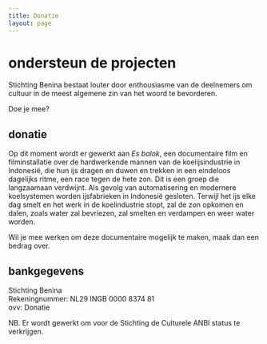 ```yaml
---
title: Donatie
layout: page
---
```

# ondersteun de projecten

Stichting Benina bestaat louter door enthousiasme van de deelnemers om cultuur in de meest algemene zin van het woord te bevorderen.

Doe je mee?

## donatie

Op dit moment wordt er gewerkt aan <em>Es balok</em>, een documentaire film en filminstallatie over de hardwerkende mannen van de koelijsindustrie in Indonesië, die hun ijs dragen en duwen en trekken in een eindeloos dagelijks ritme, een race tegen de hete zon. Dit is een groep die langzaamaan verdwijnt. Als gevolg van automatisering en modernere koelsystemen worden ijsfabrieken in Indonesië gesloten. Terwijl het ijs elke dag smelt en het werk in de koelindustrie stopt, zal de zon opkomen en dalen, zoals water zal bevriezen, zal smelten en verdampen en weer water worden.

Wil je mee werken om deze documentaire mogelijk te maken, maak dan een bedrag over.

## bankgegevens

Stichting Benina
<br/>Rekeningnummer: NL29 INGB 0000 8374 81
<br/>ovv: Donatie


NB. Er wordt gewerkt om voor de Stichting de Culturele ANBI status te verkrijgen.


